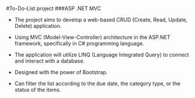 #To-Do-List project
###ASP .NET MVC

- The project aims to develop a web-based CRUD (Create, Read, Update, Delete) application.
  
- Using MVC (Model-View-Controller) architecture in the ASP.NET framework, specifically in C# programming language.

- The application will utilize LINQ (Language Integrated Query) to connect and interact with a database.
  
- Designed with the power of Bootstrap.
  
- Can filter the list according to the due date, the category type, or the status of the items.
